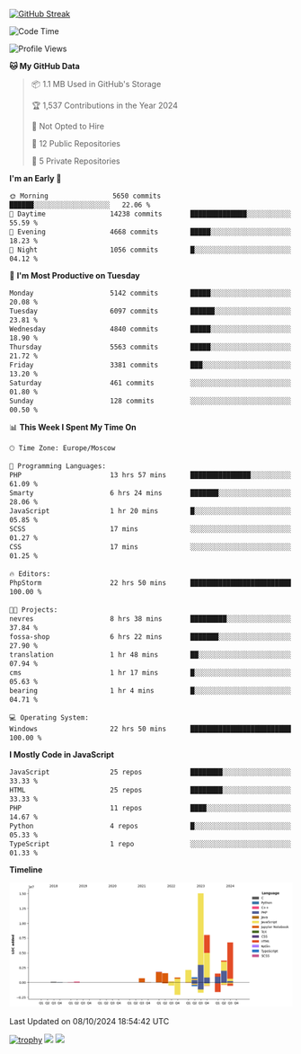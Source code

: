 [![GitHub Streak](https://github-readme-streak-stats.herokuapp.com/?user=yogik10)](https://git.io/streak-stats)
<!--START_SECTION:waka-->
![Code Time](http://img.shields.io/badge/Code%20Time-900%20hrs%2049%20mins-blue)

![Profile Views](http://img.shields.io/badge/Profile%20Views-0-blue)

**🐱 My GitHub Data** 

> 📦 1.1 MB Used in GitHub's Storage 
 > 
> 🏆 1,537 Contributions in the Year 2024
 > 
> 🚫 Not Opted to Hire
 > 
> 📜 12 Public Repositories 
 > 
> 🔑 5 Private Repositories 
 > 
**I'm an Early 🐤** 

```text
🌞 Morning                5650 commits        ██████░░░░░░░░░░░░░░░░░░░   22.06 % 
🌆 Daytime                14238 commits       ██████████████░░░░░░░░░░░   55.59 % 
🌃 Evening                4668 commits        █████░░░░░░░░░░░░░░░░░░░░   18.23 % 
🌙 Night                  1056 commits        █░░░░░░░░░░░░░░░░░░░░░░░░   04.12 % 
```
📅 **I'm Most Productive on Tuesday** 

```text
Monday                   5142 commits        █████░░░░░░░░░░░░░░░░░░░░   20.08 % 
Tuesday                  6097 commits        ██████░░░░░░░░░░░░░░░░░░░   23.81 % 
Wednesday                4840 commits        █████░░░░░░░░░░░░░░░░░░░░   18.90 % 
Thursday                 5563 commits        █████░░░░░░░░░░░░░░░░░░░░   21.72 % 
Friday                   3381 commits        ███░░░░░░░░░░░░░░░░░░░░░░   13.20 % 
Saturday                 461 commits         ░░░░░░░░░░░░░░░░░░░░░░░░░   01.80 % 
Sunday                   128 commits         ░░░░░░░░░░░░░░░░░░░░░░░░░   00.50 % 
```


📊 **This Week I Spent My Time On** 

```text
🕑︎ Time Zone: Europe/Moscow

💬 Programming Languages: 
PHP                      13 hrs 57 mins      ███████████████░░░░░░░░░░   61.09 % 
Smarty                   6 hrs 24 mins       ███████░░░░░░░░░░░░░░░░░░   28.06 % 
JavaScript               1 hr 20 mins        █░░░░░░░░░░░░░░░░░░░░░░░░   05.85 % 
SCSS                     17 mins             ░░░░░░░░░░░░░░░░░░░░░░░░░   01.27 % 
CSS                      17 mins             ░░░░░░░░░░░░░░░░░░░░░░░░░   01.25 % 

🔥 Editors: 
PhpStorm                 22 hrs 50 mins      █████████████████████████   100.00 % 

🐱‍💻 Projects: 
nevres                   8 hrs 38 mins       █████████░░░░░░░░░░░░░░░░   37.84 % 
fossa-shop               6 hrs 22 mins       ███████░░░░░░░░░░░░░░░░░░   27.90 % 
translation              1 hr 48 mins        ██░░░░░░░░░░░░░░░░░░░░░░░   07.94 % 
cms                      1 hr 17 mins        █░░░░░░░░░░░░░░░░░░░░░░░░   05.63 % 
bearing                  1 hr 4 mins         █░░░░░░░░░░░░░░░░░░░░░░░░   04.71 % 

💻 Operating System: 
Windows                  22 hrs 50 mins      █████████████████████████   100.00 % 
```

**I Mostly Code in JavaScript** 

```text
JavaScript               25 repos            ████████░░░░░░░░░░░░░░░░░   33.33 % 
HTML                     25 repos            ████████░░░░░░░░░░░░░░░░░   33.33 % 
PHP                      11 repos            ████░░░░░░░░░░░░░░░░░░░░░   14.67 % 
Python                   4 repos             █░░░░░░░░░░░░░░░░░░░░░░░░   05.33 % 
TypeScript               1 repo              ░░░░░░░░░░░░░░░░░░░░░░░░░   01.33 % 
```



**Timeline**

![Lines of Code chart](https://raw.githubusercontent.com/Yogik10/Yogik10/main/assets/bar_graph.png)


 Last Updated on 08/10/2024 18:54:42 UTC
<!--END_SECTION:waka-->
[![trophy](https://github-profile-trophy.vercel.app/?username=yogik10)](https://github.com/ryo-ma/github-profile-trophy)
![](https://github-profile-summary-cards.vercel.app/api/cards/profile-details?username=yogik10&theme=solarized_dark)
![](https://github-profile-summary-cards.vercel.app/api/cards/most-commit-language?username=yogik10&theme=solarized_dark)


